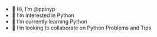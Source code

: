 - 👋 Hi, I’m @ppinyp
- 👀 I’m interested in Python
- 🌱 I’m currently learning Python
- 💞️ I’m looking to collaborate on Python Problems and Tips 


<!---
ppinyp/ppinyp is a ✨ special ✨ repository because its `README.md` (this file) appears on your GitHub profile.
You can click the Preview link to take a look at your changes.
--->
